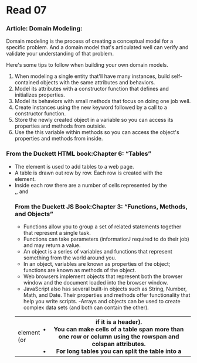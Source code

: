 # Read 07
### Article: Domain Modeling:
Domain modeling is the process of creating a conceptual model for a specific problem. And a domain model that's articulated well can verify and validate your understanding of that problem.

Here's some tips to follow when building your own domain models.

1. When modeling a single entity that'll have many instances, build self-contained objects with the same attributes and behaviors.
2. Model its attributes with a constructor function that defines and initializes properties.
3. Model its behaviors with small methods that focus on doing one job well.
4. Create instances using the new keyword followed by a call to a constructor function.
5. Store the newly created object in a variable so you can access its properties and methods from outside.
6. Use the this variable within methods so you can access the object's properties and methods from inside.

### From the Duckett HTML book:Chapter 6: “Tables” 
* The <table> element is used to add tables to a web
page.
* A table is drawn out row by row. Each row is created
with the <tr> element.
* Inside each row there are a number of cells
represented by the <td> element (or <th> if it is a
header).
* You can make cells of a table span more than one row
or column using the rowspan and colspan attributes.
* For long tables you can split the table into a <thead>,
<tbody>, and <tfoot>


### From the Duckett JS Book:Chapter 3: “Functions, Methods, and Objects”

- Functions allow you to group a set of related
statements together that represent a single task.
- Functions can take parameters (informatiorJ required
to do their job) and may return a value.
- An object is a series of variables and functions that
represent something from the world around you.
- In an object, variables are known as properties of the
object; functions are known as methods of the object.
- Web browsers implement objects that represent both
the browser window and the document loaded into the
browser window.
- JavaScript also has several built-in objects such as
String, Number, Math, and Date. Their properties and
methods offer functionality that help you write scripts.
-Arrays and objects can be used to create complex data
sets (and both can contain the other). 